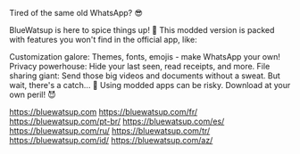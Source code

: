Tired of the same old WhatsApp? 😎

BlueWatsup is here to spice things up! 🎉 This modded version is packed with features you won't find in the official app, like:

Customization galore: Themes, fonts, emojis - make WhatsApp your own!
Privacy powerhouse: Hide your last seen, read receipts, and more.
File sharing giant: Send those big videos and documents without a sweat.
But wait, there's a catch... 🤫 Using modded apps can be risky. Download at your own peril! 😈

https://bluewatsup.com
https://bluewatsup.com/fr/
https://bluewatsup.com/pt-br/
https://bluewatsup.com/es/
https://bluewatsup.com/ru/
https://bluewatsup.com/tr/
https://bluewatsup.com/id/
https://bluewatsup.com/az/
